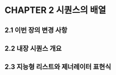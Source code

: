# CHAPTER 2 시퀀스의 배열

## 2.1 이번 장의 변경 사항

## 2.2 내장 시퀀스 개요

## 2.3 지능형 리스트와 제너레이터 표현식

```python

```
